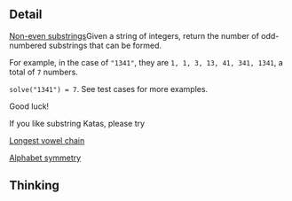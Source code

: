 ## Detail

[Non-even substrings](https://www.codewars.com/kata/non-even-substrings/train/haskell)Given a string of integers, return the number of odd-numbered substrings that can be formed. 

For example, in the case of `"1341"`, they are `1, 1, 3, 13, 41, 341, 1341`, a total of `7` numbers. 

`solve("1341") = 7`. See test cases for more examples.

Good luck!

If you like substring Katas, please try 

[Longest vowel chain](https://www.codewars.com/kata/59c5f4e9d751df43cf000035)

[Alphabet symmetry](https://www.codewars.com/kata/59d9ff9f7905dfeed50000b0)

## Thinking

